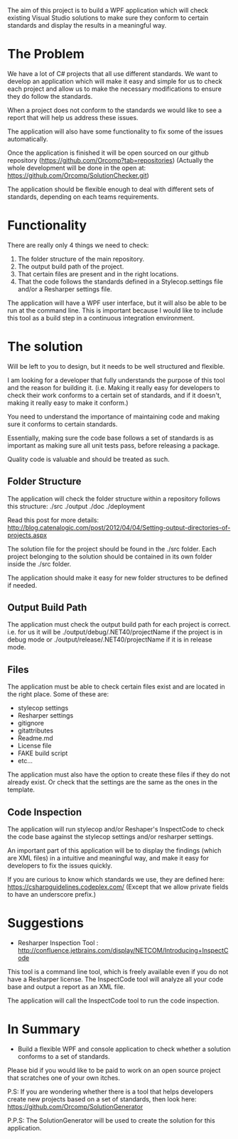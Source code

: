 The aim of this project is to build a WPF application which will check existing Visual Studio solutions to make sure they conform to certain standards and display the results in a meaningful way.

# The Problem

We have a lot of C# projects that all use different standards. We want to develop an application which will make it easy and simple for us to check each project and allow us to make the necessary modifications to ensure they do follow the standards.

When a project does not conform to the standards we would like to see a report that will help us address these issues.

The application will also have some functionality to fix some of the issues automatically.

Once the application is finished it will be open sourced on our github repository (https://github.com/Orcomp?tab=repositories) (Actually the whole development will be done in the open at: https://github.com/Orcomp/SolutionChecker.git)

The application should be flexible enough to deal with different sets of standards, depending on each teams requirements.


# Functionality

There are really only 4 things we need to check:

1) The folder structure of the main repository.
2) The output build path of the project.
3) That certain files are present and in the right locations.
4) That the code follows the standards defined in a Stylecop.settings file and/or a Resharper settings file.

The application will have a WPF user interface, but it will also be able to be run at the command line. This is important because I would like to include this tool as a build step in a continuous integration environment.


# The solution

Will be left to you to design, but it needs to be well structured and flexible.

I am looking for a developer that fully understands the purpose of this tool and the reason for building it. (i.e. Making it really easy for developers to check their work conforms to a certain set of standards, and if it doesn't, making it really easy to make it conform.)

You need to understand the importance of maintaining code and making sure it conforms to certain standards.

Essentially, making sure the code base follows a set of standards is as important as making sure all unit tests pass, before releasing a package.

Quality code is valuable and should be treated as such. 

## Folder Structure

The application will check the folder structure within a repository follows this structure:
./src
./output
./doc
./deployment

Read this post for more details: http://blog.catenalogic.com/post/2012/04/04/Setting-output-directories-of-projects.aspx

The solution file for the project should be found in the ./src folder. Each project belonging to the solution should be contained in its own folder inside the ./src folder.

The application should make it easy for new folder structures to be defined if needed.

## Output Build Path

The application must check the output build path for each project is correct.
i.e. for us it will be ./output/debug/.NET40/projectName if the project is in debug mode or
./output/release/.NET40/projectName if it is in release mode.

## Files

The application must be able to check certain files exist and are located in the right place.
Some of these are:

- stylecop settings
- Resharper settings
- gitignore
- gitattributes
- Readme.md
- License file
- FAKE build script
- etc...

The application must also have the option to create these files if they do not already exist. Or check that the settings are the same as the ones in the template.

## Code Inspection

The application will run stylecop and/or Reshaper's InspectCode to check the code base against the stylecop settings and/or resharper settings.

An important part of this application will be to display the findings (which are XML files) in a intuitive and meaningful way, and make it easy for developers to fix the issues quickly.

If you are curious to know which standards we use, they are defined here: https://csharpguidelines.codeplex.com/ (Except that we allow private fields to have an underscore prefix.)

# Suggestions

- Resharper Inspection Tool : http://confluence.jetbrains.com/display/NETCOM/Introducing+InspectCode

This tool is a command line tool, which is freely available even if you do not have a Resharper license. The InspectCode tool will analyze all your code base and output a report as an XML file.

The application will call the InspectCode tool to run the code inspection.


# In Summary

- Build a flexible WPF and console application to check whether a solution conforms to a set of standards.

Please bid if you would like to be paid to work on an open source project that scratches one of your own itches.

P.S: If you are wondering whether there is a tool that helps developers create new projects based on a set of standards, then look here: https://github.com/Orcomp/SolutionGenerator

P.P.S: The SolutionGenerator will be used to create the solution for this application.

